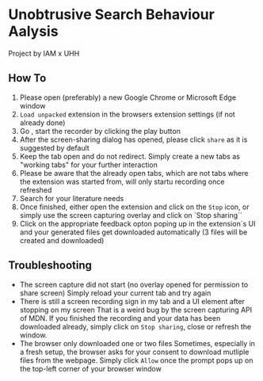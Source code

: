 # Unobtrusive Search Behaviour Aalysis
Project by IAM x UHH

## How To
1. Please open (preferably) a new Google Chrome or Microsoft Edge window
2. `Load unpacked` extension in the browsers extension settings (if not already done)
3. Go , start the recorder by clicking the play button
4. After the screen-sharing dialog has opened, please click `share` as it is suggested by default
5. Keep the tab open and do not redirect. Simply create a new tabs as "working tabs" for your further interaction
6. Please be aware that the already open tabs, which are not tabs where the extension was started from, will only startu recording once refreshed
7. Search for your literature needs
8. Once finished, either open the extension and click on the `Stop` icon, or simply use the screen capturing overlay and click on `Stop sharing``
9. Click on the appropriate feedback opton poping up in the extension`s UI and your generated files get downloaded automatically (3 files will be created and downloaded)


## Troubleshooting
- The screen capture did not start (no overlay opened for permission to share screen)
Simply reload your current tab and try again
- There is still a screen recording sign in my tab and a UI element after stopping on my screen
That is a weird bug by the screen capturing API of MDN. If you finished the recording and your data has been downloaded already, simply click on `Stop sharing`, close or refresh the window.
- The browser only downloaded one or two files
Sometimes, especially in a fresh setup, the browser asks for your consent to download mutliple files from the webpage. Simply click `Allow` once the prompt pops up on the top-left corner of your browser window